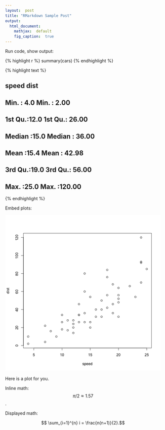 ```yaml
---
layout:  post
title: "RMarkdown Sample Post"
output:
  html_document:
    mathjax:  default
    fig_caption:  true
---
```




Run code, show output:


{% highlight r %}
summary(cars)
{% endhighlight %}



{% highlight text %}
##      speed           dist       
##  Min.   : 4.0   Min.   :  2.00  
##  1st Qu.:12.0   1st Qu.: 26.00  
##  Median :15.0   Median : 36.00  
##  Mean   :15.4   Mean   : 42.98  
##  3rd Qu.:19.0   3rd Qu.: 56.00  
##  Max.   :25.0   Max.   :120.00
{% endhighlight %}

Embed plots:

![plot of chunk unnamed-chunk-3](/figure/source/2015-01-01-rmarkdown-sample-post/unnamed-chunk-3-1.png) 

<p class = "figcaption">Here is a plot for you.</p>

Inline math:  $$ \pi/2 \approx 1.57 $$. 

Displayed math:

$$ \sum_{i=1}^{n} i = \frac{n(n+1)}{2}.$$
